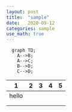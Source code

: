 ```yaml
---
layout: post
title:  "sample"
date:   2020-09-12 
categories: sample
use_math: true
---
```

<script src="mermaid.full.min.js"></script>



```mermaid
  graph TD;
    A-->B;
    A-->C;
    B-->D;
    C-->D;
```



| 1     | 2 | 3 | 4 | 5 |
|-------|---|---|---|---|
| hello |   |   |   |   |
|       |   |   |   |   |
|       |   |   |   |   |